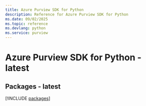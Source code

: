 ```yaml
---
title: Azure Purview SDK for Python
description: Reference for Azure Purview SDK for Python
ms.date: 09/02/2025
ms.topic: reference
ms.devlang: python
ms.service: purview
---
```

# Azure Purview SDK for Python - latest
## Packages - latest
[!INCLUDE [packages](purview-index.md)]